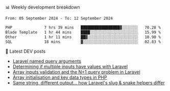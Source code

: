 📊 Weekly development breakdown
<!--START_SECTION:waka-->

```txt
From: 05 September 2024 - To: 12 September 2024

PHP              7 hrs 39 mins   █████████████████▓░░░░░░░   70.28 %
Blade Template   1 hr 44 mins    ████░░░░░░░░░░░░░░░░░░░░░   15.99 %
Other            1 hr 11 mins    ██▓░░░░░░░░░░░░░░░░░░░░░░   10.90 %
SQL              18 mins         ▓░░░░░░░░░░░░░░░░░░░░░░░░   02.83 %
```

<!--END_SECTION:waka-->

📕 Latest DEV posts
<!-- BLOG-POST-LIST:START -->
- [Laravel named query arguments](https://dev.to/michaelvickersuk/laravel-named-query-arguments-28kd)
- [Determining if multiple inputs have values with Laravel](https://dev.to/michaelvickersuk/determining-if-multiple-inputs-have-values-with-laravel-km6)
- [Array inputs validation and the N+1 query problem in Laravel](https://dev.to/michaelvickersuk/array-inputs-validation-and-the-n1-query-problem-in-laravel-2agb)
- [Array initialisation and key data types in PHP](https://dev.to/michaelvickersuk/array-initialisation-and-key-data-types-in-php-1e5b)
- [Same string, different output... how Laravel&#39;s slug &amp; snake helpers differ](https://dev.to/michaelvickersuk/same-string-different-output-how-laravels-slug-snake-helpers-differ-1ccj)
<!-- BLOG-POST-LIST:END -->
